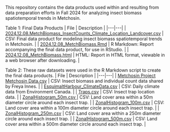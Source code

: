 This repository contains the data products used within and resulting from data preparation efforts in Fall 2024 for analyzing insect biomass spatiotemporal trends in Metchosin.

Table 1: Final Data Products
| File | Description |
|---|---|
| [2024.12.08.MetchBiomass_InsectCounts_Climate_Location_Landcover.csv](https://github.com/larissaissabron/MetchosinInsectBiomass/blob/main/2024.12.08.MetchBiomass_InsectCounts_Climate_Location_Landcover.csv) | CSV: Final data product for modeling insect biomass spatiotemporal trends in Metchosin. |
| [2024.12.08_MetchBiomass.Rmd](https://github.com/larissaissabron/MetchosinInsectBiomass/blob/main/2024.12.08_MetchBiomass.Rmd)	| R Markdown: Report accompanying the final data product, for use in RStudio. |
| [2024.12.08_MetchBiomass.html](https://github.com/larissaissabron/MetchosinInsectBiomass/blob/main/2024.12.08_MetchBiomass.html)	| HTML: Report in HTML format, viewable in a web browser after downloading. |

Table 2: These raw datasets were used in the R Markdown script to create the final data products.
| File | Description |
|---|---|
| [Metchosin Project Metchosin Data.csv](https://github.com/larissaissabron/MetchosinInsectBiomass/blob/main/Metchosin%20Project%20Metchosin%20Data.csv)	| CSV: Insect biomass and individual count data shared by Freya Innes. |
| [EsquimaltHarbour_ClimateData.csv](https://github.com/larissaissabron/MetchosinInsectBiomass/blob/main/EsquimaltHarbour_ClimateData.csv)	| CSV: Daily climate data from Environment Canada. |
| [Traps.csv](https://github.com/larissaissabron/MetchosinInsectBiomass/blob/main/Traps.csv)	| CSV: Insect trap location data. |
| [ZonalHistogram_50m.csv	](https://github.com/larissaissabron/MetchosinInsectBiomass/blob/main/ZonalHistogram_50m.csv)| CSV: Land cover area within a 50m diameter circle around each insect trap. |
| [ZonalHistogram_100m.csv](https://github.com/larissaissabron/MetchosinInsectBiomass/blob/main/ZonalHistogram_100m.csv)	| CSV: Land cover area within a 100m diameter circle around each insect trap. |
| [ZonalHistogram_250m.csv](https://github.com/larissaissabron/MetchosinInsectBiomass/blob/main/ZonalHistogram_250m.csv)	| CSV: Land cover area within a 250m diameter circle around each insect trap. |
| [ZonalHistogram_500m.csv](https://github.com/larissaissabron/MetchosinInsectBiomass/blob/main/ZonalHistogram_500m.csv)	| CSV: Land cover area within a 500m diameter circle around each insect trap. |
